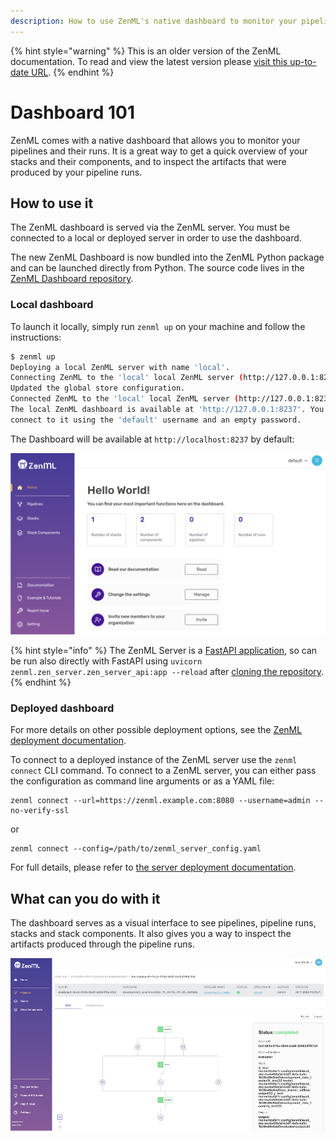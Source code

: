 ```yaml
---
description: How to use ZenML's native dashboard to monitor your pipelines
---
```


{% hint style="warning" %}
This is an older version of the ZenML documentation. To read and view the latest version please [visit this up-to-date URL](https://docs.zenml.io).
{% endhint %}


# Dashboard 101

ZenML comes with a native dashboard that allows you to monitor your pipelines
and their runs. It is a great way to get a quick overview of your stacks and
their components, and to inspect the artifacts that were produced by your pipeline
runs.

## How to use it

The ZenML dashboard is served via the ZenML server. You must be connected to a
local or deployed server in order to use the dashboard.

The new ZenML Dashboard is now bundled into the ZenML Python package and can be
launched directly from Python. The source code lives in the
[ZenML Dashboard repository](https://github.com/zenml-io/zenml-dashboard).

### Local dashboard

To launch it locally, simply run `zenml up` on your machine and follow the
instructions:

```bash
$ zenml up
Deploying a local ZenML server with name 'local'.
Connecting ZenML to the 'local' local ZenML server (http://127.0.0.1:8237).
Updated the global store configuration.
Connected ZenML to the 'local' local ZenML server (http://127.0.0.1:8237).
The local ZenML dashboard is available at 'http://127.0.0.1:8237'. You can
connect to it using the 'default' username and an empty password.
```

The Dashboard will be available at `http://localhost:8237` by
default:

![ZenML Dashboard Preview](../../assets/migration/zenml-dashboard.png)

{% hint style="info" %}
The ZenML Server is a [FastAPI application](https://fastapi.tiangolo.com/),
so can be run also directly with FastAPI using
`uvicorn zenml.zen_server.zen_server_api:app --reload`
after [cloning the repository](https://github.com/zenml-io/zenml).
{% endhint %}

### Deployed dashboard

For more details on other possible deployment options, see the
[ZenML deployment documentation](../../getting-started/deploying-zenml/deploying-zenml.md).

To connect to a deployed instance of the ZenML server use the `zenml connect`
CLI command. To connect to a ZenML server, you can either pass the configuration
as command line arguments or as a YAML file:

```shell
zenml connect --url=https://zenml.example.com:8080 --username=admin --no-verify-ssl
```

or

```shell
zenml connect --config=/path/to/zenml_server_config.yaml
```

For full details, please refer to [the server deployment documentation](../../getting-started/deploying-zenml/deploying-zenml.md).

## What can you do with it

The dashboard serves as a visual interface to see pipelines, pipeline runs,
stacks and stack components. It also gives you a way to inspect the artifacts
produced through the pipeline runs.

![ZenML DAG artifact inspection](../../assets/dashboard/zenml-dag-artifact-inspection.png)

